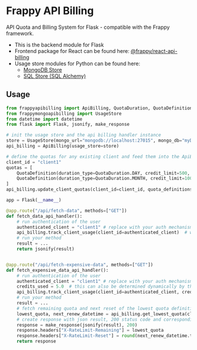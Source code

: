 # Frappy API Billing

API Quota and Billing System for Flask - compatible with the Frappy framework.

- This is the backend module for Flask
- Frontend package for React can be found here: 
  [@frappy/react-api-billing](http://github.com/ilfrich/frappy-react-api-billing)
- Usage store modules for Python can be found here:
    - [MongoDB Store](http://github.com/ilfrich/frappy-py-mongo-api-billing-store)
    - [SQL Store (SQL Alchemy)](http://github.com/ilfrich/frappy-py-sql-api-billing-store)
    
## Usage

```python
from frappyapibilling import ApiBilling, QuotaDuration, QuotaDefinition
from frappymongoapibilling import UsageStore
from datetime import datetime
from flask import Flask, jsonify, make_response

# init the usage store and the api billing handler instance
store = UsageStore(mongo_url="mongodb://localhost:27015", mongo_db="myDbName", collection_name="apiUsage")
api_billing = ApiBilling(usage_store=store)

# define the quotas for any existing client and feed them into the ApiBilling instance
client_id = "client1"
quotas = [
    QuotaDefinition(duration_type=QuotaDuration.DAY, credit_limit=500, start_date=datetime(2022, 1, 1)),
    QuotaDefinition(duration_type=QuotaDuration.MONTH, credit_limit=10000, start_date=datetime(2022, 1, 1)),
]
api_billing.update_client_quotas(client_id=client_id, quota_definitions=quotas)

app = Flask(__name__)

@app.route("/api/fetch-data", methods=["GET"])
def fetch_data_api_handler():
    # run authentication of the user
    authenticated_client = "client1" # replace with your auth mechanism
    api_billing.track_client_usage(client_id=authenticated_client)  # will abort if insufficient credits and deduct 1 credit
    # run your method
    result = ...
    return jsonify(result)


@app.route("/api/fetch-expensive-data", methods=["GET"])
def fetch_expensive_data_api_handler():
    # run authentication of the user
    authenticated_client = "client1" # replace with your auth mechanism
    credits_used = 5.0  # this can also be determined dynamically by the request
    api_billing.track_client_usage(client_id=authenticated_client, credits_used=credits_used)  
    # run your method
    result = ...
    # fetch remaining quota and next reset of the lowest quota definition
    lowest_quota, next_renew_datetime = api_billing.get_lowest_quota(client_id=authenticated_client)
    # create response with json result, 200 status code and corresponding headers
    response = make_response(jsonify(result), 200)
    response.headers["X-RateLimit-Remaining"] = lowest_quota
    response.headers["X-RateLimit-Reset"] = round(next_renew_datetime.timestamp())
    return response
```
